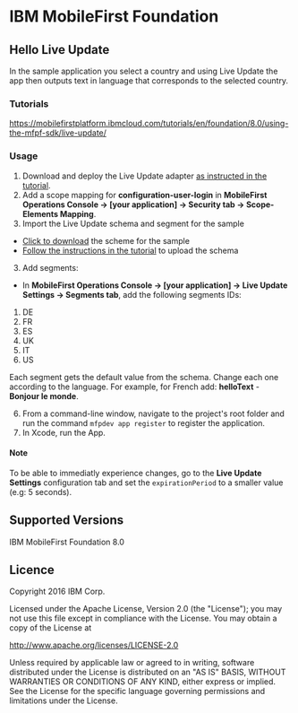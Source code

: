 IBM MobileFirst Foundation
===
## Hello Live Update

In the sample application you select a country and using Live Update the app then outputs text in language that corresponds to the selected country.

### Tutorials
https://mobilefirstplatform.ibmcloud.com/tutorials/en/foundation/8.0/using-the-mfpf-sdk/live-update/

### Usage

1. Download and deploy the Live Update adapter [as instructed in the tutorial](https://mobilefirstplatform.ibmcloud.com/tutorials/en/foundation/8.0/using-the-mfpf-sdk/live-update/#adding-live-update-to-mobilefirst-server).
2. Add a scope mapping for **configuration-user-login** in **MobileFirst Operations Console → [your application] → Security tab → Scope-Elements Mapping**.
3. Import the Live Update schema and segment for the sample
  * [Click to download](https://www.github.com/MobileFirst-Platform-Developer-Center/LiveUpdateSwift/blob/release80/scheme.txt) the scheme for the sample
  * [Follow the instructions in the tutorial](https://mobilefirstplatform.ibmcloud.com/tutorials/en/foundation/8.0/using-the-mfpf-sdk/live-update/#import-export) to upload the schema
3. Add segments:
  * In **MobileFirst Operations Console → [your application] → Live Update Settings → Segments tab**, add the following segments IDs:
  
  1. DE
  2. FR
  3. ES
  4. UK
  5. IT
  6. US

  Each segment gets the default value from the schema. Change each one according to the language. For example, for French add: **helloText** - **Bonjour le monde**.

6. From a command-line window, navigate to the project's root folder and run the command `mfpdev app register` to register the application.
7. In Xcode, run the App.

#### Note
To be able to immediatly experience changes, go to the **Live Update Settings** configuration tab and set the `expirationPeriod` to a smaller value (e.g: 5 seconds).

## Supported Versions
IBM MobileFirst Foundation 8.0

## Licence
Copyright 2016 IBM Corp.

Licensed under the Apache License, Version 2.0 (the "License");
you may not use this file except in compliance with the License.
You may obtain a copy of the License at

http://www.apache.org/licenses/LICENSE-2.0

Unless required by applicable law or agreed to in writing, software
distributed under the License is distributed on an "AS IS" BASIS,
WITHOUT WARRANTIES OR CONDITIONS OF ANY KIND, either express or implied.
See the License for the specific language governing permissions and
limitations under the License.
